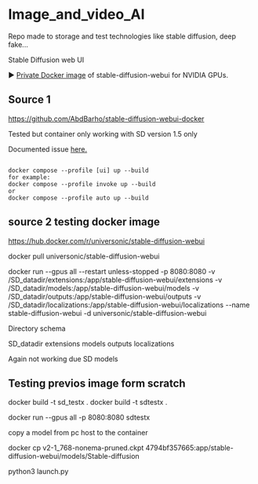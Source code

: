 # Image_and_video_AI
Repo made to storage and test technologies like stable diffusion, deep fake...


Stable Diffusion web UI

►  <a href = "https://hub.docker.com/r/universonic/stable-diffusion-webui">Private Docker image</a> of stable-diffusion-webui for NVIDIA GPUs.

  
## Source 1

https://github.com/AbdBarho/stable-diffusion-webui-docker

Tested but container only working with SD version 1.5 only

Documented issue <a href = "https://github.com/AbdBarho/stable-diffusion-webui-docker/discussions/454
"> here. </a>

<code>
docker compose --profile [ui] up --build
for example:
docker compose --profile invoke up --build
or
docker compose --profile auto up --build
</code>

## source 2 testing docker image

https://hub.docker.com/r/universonic/stable-diffusion-webui


docker pull universonic/stable-diffusion-webui

docker run --gpus all --restart unless-stopped -p 8080:8080 -v /SD_datadir/extensions:/app/stable-diffusion-webui/extensions -v /SD_datadir/models:/app/stable-diffusion-webui/models -v /SD_datadir/outputs:/app/stable-diffusion-webui/outputs -v /SD_datadir/localizations:/app/stable-diffusion-webui/localizations --name stable-diffusion-webui -d universonic/stable-diffusion-webui

Directory schema

SD_datadir
    extensions
    models
    outputs
    localizations

Again not working due SD models

## Testing previos image form scratch

docker build -t sd_testx .
docker build -t sdtestx .

docker run --gpus all -p 8080:8080 sdtestx



copy a model from pc host to the container

docker cp v2-1_768-nonema-pruned.ckpt 4794bf357665:app/stable-diffusion-webui/models/Stable-diffusion


python3 launch.py